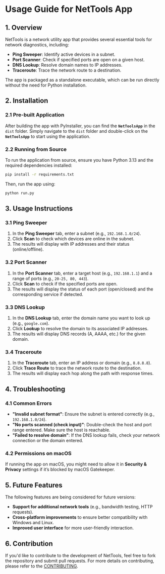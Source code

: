 # Usage Guide for NetTools App

## 1. **Overview**

NetTools is a network utility app that provides several essential tools for network diagnostics, including:

- **Ping Sweeper**: Identify active devices in a subnet.
- **Port Scanner**: Check if specified ports are open on a given host.
- **DNS Lookup**: Resolve domain names to IP addresses.
- **Traceroute**: Trace the network route to a destination.

The app is packaged as a standalone executable, which can be run directly without the need for Python installation.

## 2. **Installation**

### 2.1 **Pre-built Application**

After building the app with PyInstaller, you can find the **`NetToolsApp`** in the `dist` folder. Simply navigate to the `dist` folder and double-click on the **`NetToolsApp`** to start using the application.

### 2.2 **Running from Source**

To run the application from source, ensure you have Python 3.13 and the required dependencies installed:

```bash
pip install -r requirements.txt
```

Then, run the app using:

```bash
python run.py
```

## 3. **Usage Instructions**

### 3.1 **Ping Sweeper**

1. In the **Ping Sweeper** tab, enter a subnet (e.g., `192.168.1.0/24`).
2. Click **Scan** to check which devices are online in the subnet.
3. The results will display with IP addresses and their status (online/offline).

### 3.2 **Port Scanner**

1. In the **Port Scanner** tab, enter a target host (e.g., `192.168.1.1`) and a range of ports (e.g., `20-25, 80, 443`).
2. Click **Scan** to check if the specified ports are open.
3. The results will display the status of each port (open/closed) and the corresponding service if detected.

### 3.3 **DNS Lookup**

1. In the **DNS Lookup** tab, enter the domain name you want to look up (e.g., `google.com`).
2. Click **Lookup** to resolve the domain to its associated IP addresses.
3. The results will display DNS records (A, AAAA, etc.) for the given domain.

### 3.4 **Traceroute**

1. In the **Traceroute** tab, enter an IP address or domain (e.g., `8.8.8.8`).
2. Click **Trace Route** to trace the network route to the destination.
3. The results will display each hop along the path with response times.

## 4. **Troubleshooting**

### 4.1 **Common Errors**

- **"Invalid subnet format"**: Ensure the subnet is entered correctly (e.g., `192.168.1.0/24`).
- **"No ports scanned (check input)"**: Double-check the host and port range entered. Make sure the host is reachable.
- **"Failed to resolve domain"**: If the DNS lookup fails, check your network connection or the domain entered.

### 4.2 **Permissions on macOS**

If running the app on macOS, you might need to allow it in **Security & Privacy** settings if it’s blocked by macOS Gatekeeper.

## 5. **Future Features**

The following features are being considered for future versions:

- **Support for additional network tools** (e.g., bandwidth testing, HTTP requests).
- **Cross-platform improvements** to ensure better compatibility with Windows and Linux.
- **Improved user interface** for more user-friendly interaction.

## 6. **Contribution**

If you'd like to contribute to the development of NetTools, feel free to fork the repository and submit pull requests. For more details on contributing, please refer to the [CONTRIBUTING](CONTRIBUTING.md).
